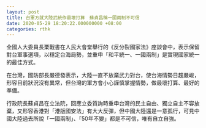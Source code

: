 ```yaml
---
layout: post
title: 台軍方就大陸武統作最壞打算　蘇貞昌稱一國兩制不可信
date: 2020-05-29 18:20:22.000000000 +08:00
categories: rthk
---
```


全國人大委員長栗戰書在人民大會堂舉行的《反分裂國家法》座談會中，表示保留對台軍事選項，以穩定台海局勢，並重申「和平統一、一國兩制」是實現國家統一的最佳方式。

在台灣，國防部長嚴德發表示，大陸一直不放棄武力對台，使台海情勢日趨嚴峻，形容目前狀況沒有異常，但台灣的軍方會小心謹慎掌握情勢，做最壞打算、最好的準備。

行政院長蘇貞昌在立法院，回應立委質詢時重申台灣的民主自由、獨立自主不容放棄，又形容香港對「港版國安法」有大大反彈，但中國大陸還是一意孤行，可見中國大陸過去所說「一國兩制」、「50年不變」都是不可信，唯有自立自強。

